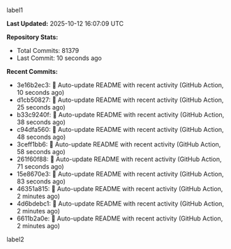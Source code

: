 
label1 
<!-- ACTIVITY_START -->
**Last Updated:** 2025-10-12 16:07:09 UTC

**Repository Stats:**
- Total Commits: 81379
- Last Commit: 10 seconds ago

**Recent Commits:**
- 3e16b2ec3: 🤖 Auto-update README with recent activity (GitHub Action, 10 seconds ago)
- d1cb50827: 🤖 Auto-update README with recent activity (GitHub Action, 25 seconds ago)
- b33c9240f: 🤖 Auto-update README with recent activity (GitHub Action, 38 seconds ago)
- c94dfa560: 🤖 Auto-update README with recent activity (GitHub Action, 48 seconds ago)
- 3ceff1bb6: 🤖 Auto-update README with recent activity (GitHub Action, 58 seconds ago)
- 261f60f88: 🤖 Auto-update README with recent activity (GitHub Action, 71 seconds ago)
- 15e8670e3: 🤖 Auto-update README with recent activity (GitHub Action, 83 seconds ago)
- 46351a815: 🤖 Auto-update README with recent activity (GitHub Action, 2 minutes ago)
- 4d6bdebc1: 🤖 Auto-update README with recent activity (GitHub Action, 2 minutes ago)
- 6611b2a0e: 🤖 Auto-update README with recent activity (GitHub Action, 2 minutes ago)
<!-- ACTIVITY_END -->

label2
